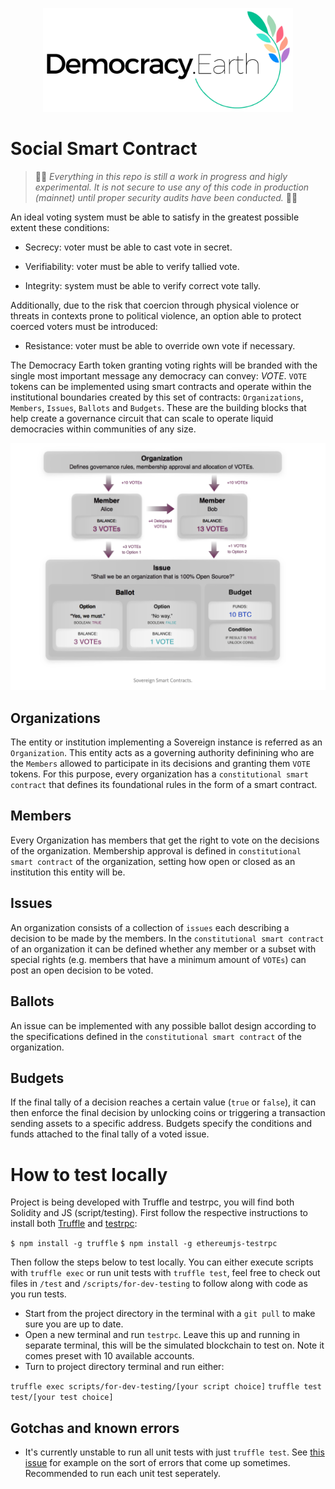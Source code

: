 <p align="center">
<img src="images/democracy-earth.png" width="400" title="Democracy Earth Foundation">
</p>

# Social Smart Contract

> 🚨🚧 _Everything in this repo is still a work in progress and higly experimental. It is not secure to use any of this code in production (mainnet) until proper security audits have been conducted._ 🚧🚨

An ideal voting system must be able to satisfy in the greatest possible extent these conditions:

* Secrecy: voter must be able to cast vote in secret.

* Verifiability: voter must be able to verify tallied vote.

* Integrity: system must be able to verify correct vote tally.

Additionally, due to the risk that coercion through physical violence or threats in contexts prone to political violence, an option able to protect coerced voters must be introduced:

* Resistance: voter must be able to override own vote if necessary.

The Democracy Earth token granting voting rights will be branded with the single most important message any democracy can convey: _VOTE_. `VOTE` tokens can be implemented using smart contracts and operate within the institutional boundaries created by this set of contracts: `Organizations`, `Members`, `Issues`, `Ballots` and `Budgets`. These are the building blocks that help create a governance circuit that can scale to operate liquid democracies within communities of any size.

<p align="center">
<img src="images/vote-liquid-democracy-smart-contracts.png" title="Democracy smart contracts">
</p>

## Organizations

The entity or institution implementing a Sovereign instance is referred as an `Organization`. This entity acts as a governing authority definining who are the `Members` allowed to participate in its decisions and granting them `VOTE` tokens. For this purpose, every organization has a `constitutional smart contract` that defines its foundational rules in the form of a smart contract.

## Members

Every Organization has members that get the right to vote on the decisions of the organization. Membership approval is defined in `constitutional smart contract` of the organization, setting how open or closed as an institution this entity will be.

## Issues

An organization consists of a collection of `issues` each describing a decision to be made by the members. In the `constitutional smart contract` of an organization it can be defined whether any member or a subset with special rights (e.g. members that have a minimum amount of `VOTEs`) can post an open decision to be voted.

## Ballots

An issue can be implemented with any possible ballot design according to the specifications defined in the `constitutional smart contract` of the organization.

## Budgets 

If the final tally of a decision reaches a certain value (`true` or `false`), it can then enforce the final decision by unlocking coins or triggering a transaction sending assets to a specific address. Budgets specify the conditions and funds attached to the final tally of a voted issue.

# How to test locally

Project is being developed with Truffle and testrpc, you will find both Solidity and JS (script/testing). First follow the respective instructions to install both [Truffle](http://truffle.readthedocs.io/en/beta/getting_started/installation/) and [testrpc](https://github.com/ethereumjs/testrpc):

`$ npm install -g truffle`
`$ npm install -g ethereumjs-testrpc`

Then follow the steps below to test locally. You can either execute scripts with `truffle exec` or run unit tests with `truffle test`, feel free to check out files in `/test` and `/scripts/for-dev-testing` to follow along with code as you run tests.

* Start from the project directory in the terminal with a `git pull` to make sure you are up to date.
* Open a new terminal and run `testrpc`. Leave this up and running in separate terminal, this will be the simulated blockchain to test on. Note it comes preset with 10 available accounts.
* Turn to project directory terminal and run either:

`truffle exec scripts/for-dev-testing/[your script choice]`
`truffle test test/[your test choice]`

## Gotchas and known errors

* It's currently unstable to run all unit tests with just `truffle test`. See [this issue](https://github.com/ethereumjs/testrpc/issues/346) for example on the sort of errors that come up sometimes. Recommended to run each unit test seperately.
